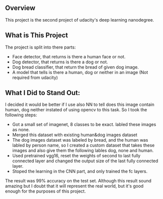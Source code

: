 ## Overview
This project is the second project of udacity's deep learning nanodegree.

## What is This Project
The project is split into there parts:
- Face detector, that returns is there a human face or not.
- Dog detector, that returns is there a dog or not.
- Dog bread classifier, that return the bread of given dog image.
- A model that tells is there a human, dog or neither in an image (Not required from udacity)

## What I Did to Stand Out:
I decided it would be better if I use also NN to tell does this image contain human, dog neither instated of using opencv to this task.
So I took the following steps:
- Got a small set of imagenet, 8 classes to be exact. labled these images as none.
- Merged this dataset with existing human&dog images dataset
- The dog images dataset was labeled by bread, and the human was labled by person name, so I created a custom dataset that takes these images and also give them the following lables dog, none and human.
- Used pretrained vgg16, reset the weights of second to last fully connected layer and changed the output size of the last fully connected layer.
- Stoped the learning in the CNN part, and only trained the fc layers.

The result was 99% accuracy on the test set. Although this result sound amazing but I doubt that it will represent the real world, but it's good enough for the purposes of this project.

